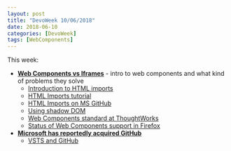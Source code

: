 ```yaml
---
layout: post
title: "DevoWeek 10/06/2018"
date: 2018-06-10
categories: [DevoWeek]
tags: [WebComponents]
---
```


This week:

* **[Web Components vs Iframes](http://webagility.com/posts/web-components-vs-iframes)** - intro to web components and what kind of problems they solve
  * [Introduction to HTML imports](https://www.webcomponents.org/community/articles/introduction-to-html-imports)
  * [HTML Imports tutorial](https://www.html5rocks.com/en/tutorials/webcomponents/imports/)
  * [HTML Imports on MS GitHub](https://github.com/webcomponents/html-imports)
  * [Using shadow DOM](https://developer.mozilla.org/en-US/docs/Web/Web_Components/Using_shadow_DOM)
  * [Web Components standard at ThoughtWorks](https://www.thoughtworks.com/radar/platforms/web-components-standard)
  * [Status of Web Components support in Firefox](https://developer.mozilla.org/en-US/docs/Web/Web_Components/Status_in_Firefox)
* **[Microsoft has reportedly acquired GitHub](https://www.theverge.com/2018/6/3/17422752/microsoft-github-acquisition-rumors)**
  * [VSTS and GitHub](https://blogs.msdn.microsoft.com/devops/2018/06/04/vsts-github/)
                            

